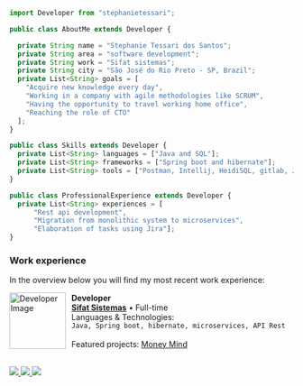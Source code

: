 ```js
import Developer from "stephanietessari";

public class AboutMe extends Developer {

  private String name = "Stephanie Tessari dos Santos";
  private String area = "software development";
  private String work = "Sifat sistemas";
  private String city = "São José do Rio Preto - SP, Brazil";
  private List<String> goals = [
    "Acquire new knowledge every day", 
    "Working in a company with agile methodologies like SCRUM",
    "Having the opportunity to travel working home office",
    "Reaching the role of CTO"
  ];
}

public class Skills extends Developer {
  private List<String> languages = ["Java and SQL"];
  private List<String> frameworks = ["Spring boot and hibernate"];
  private List<String> tools = ["Postman, Intellij, HeidiSQL, gitlab, Jira"];
}

public class ProfessionalExperience extends Developer {
  private List<String> experiences = [
      "Rest api development",
      "Migration from monolithic system to microservices",
      "Elaboration of tasks using Jira"];
}
```

### Work experience

In the overview below you will find my most recent work experience:

<div style="display: flex; align-items: center; gap: 10px;">
    <img src="https://media.licdn.com/dms/image/C4D0BAQGitHLxM1FJ6w/company-logo_200_200/0/1676561627584?e=1699488000&v=beta&t=0B6TzrSFq0H3F7cJE1KWf_ueyKoFBg2vk2zKxC8ZkHY" alt="Developer Image" width="100" height="100" />
    <div>
        <strong>Developer</strong><br>
        <a href="https://sifat.com.br/" target="_blank"><strong>Sifat Sistemas</strong></a> • Full-time<br>
        Languages ​​& Technologies:<br>  <code>Java, Spring boot, hibernate, microservices, API Rest</code>
        <br><br> 
        Featured projects: <a href="https://gitlab.com/stephanietessari/money-mind" target="_blank">Money Mind</a>
    </div> 
</div>

<br> 

<p align="left">
  <a href="mailto:stephanie.tessari.santos@gmail.com" alt="Gmail">
    <img src="https://img.shields.io/badge/-Gmail-FF0000?style=flat-square&labelColor=FF0000&logo=gmail&logoColor=white&link=mailto:stephanie.tessari.santos@gmail.com?subject=&body=" />
  </a>

  <a href="https://www.linkedin.com/in/stephanie-tessare-86ba30192/" alt="LinkedIn">
    <img src="https://img.shields.io/badge/-Linkedin-0e76a8?style=flat-square&logo=Linkedin&logoColor=white" />
  </a>

  <a href="https://api.whatsapp.com/send?phone=5511976612807" alt="WhatsApp">
    <img src="https://img.shields.io/badge/-WhatsApp-25d366?style=flat-square&labelColor=25d366&logo=whatsapp&logoColor=white" />
  </a>
</p>
